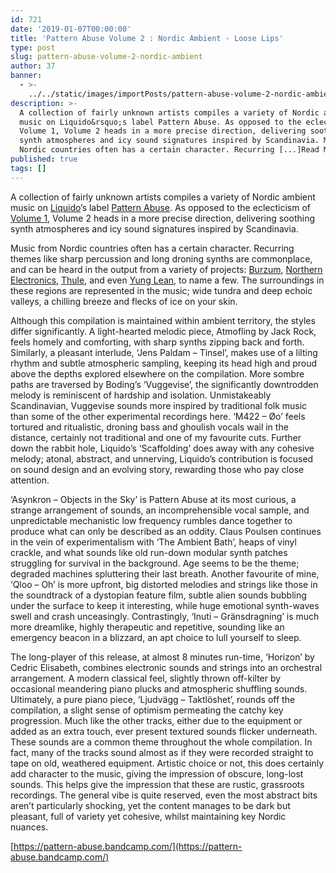 ```yaml
---
id: 721
date: '2019-01-07T00:00:00'
title: 'Pattern Abuse Volume 2 : Nordic Ambient - Loose Lips'
type: post
slug: pattern-abuse-volume-2-nordic-ambient
author: 37
banner:
  - >-
    ../../static/images/importPosts/pattern-abuse-volume-2-nordic-ambient/image721.jpeg
description: >-
  A collection of fairly unknown artists compiles a variety of Nordic ambient
  music on Liquido&rsquo;s label Pattern Abuse. As opposed to the eclecticism of
  Volume 1, Volume 2 heads in a more precise direction, delivering soothing
  synth atmospheres and icy sound signatures inspired by Scandinavia. Music from
  Nordic countries often has a certain character. Recurring [...]Read More...
published: true
tags: []
---
```

A collection of fairly unknown artists compiles a variety of Nordic ambient music on [Liquido](https://www.discogs.com/artist/3621168-Liquido-2)’s label [Pattern Abuse](https://www.discogs.com/label/634766-Pattern-Abuse). As opposed to the eclecticism of [Volume 1](https://soundcloud.com/pattern-abuse/sets/pattern-abuse-compilation-1), Volume 2 heads in a more precise direction, delivering soothing synth atmospheres and icy sound signatures inspired by Scandinavia.

Music from Nordic countries often has a certain character. Recurring themes like sharp percussion and long droning synths are commonplace, and can be heard in the output from a variety of projects: [Burzum](https://www.youtube.com/watch?v=cWKtrze79Ys), [Northern Electronics](https://www.youtube.com/watch?v=5hd6lhTZJag), [Thule](https://youtu.be/TUxGEoAWx2E), and even [Yung Lean](https://www.youtube.com/watch?v=KOFw2UPLdPk), to name a few. The surroundings in these regions are represented in the music; wide tundra and deep echoic valleys, a chilling breeze and flecks of ice on your skin.

Although this compilation is maintained within ambient territory, the styles differ significantly. A light-hearted melodic piece, Atmofling by Jack Rock, feels homely and comforting, with sharp synths zipping back and forth. Similarly, a pleasant interlude, ‘Jens Paldam – Tinsel’, makes use of a lilting rhythm and subtle atmospheric sampling, keeping its head high and proud above the depths explored elsewhere on the compilation. More sombre paths are traversed by Boding’s ‘Vuggevise’, the significantly downtrodden melody is reminiscent of hardship and isolation. Unmistakeably Scandinavian, Vuggevise sounds more inspired by traditional folk music than some of the other experimental recordings here. ‘M422 – Øo’ feels tortured and ritualistic, droning bass and ghoulish vocals wail in the distance, certainly not traditional and one of my favourite cuts. Further down the rabbit hole, Liquido’s ‘Scaffolding’ does away with any cohesive melody; atonal, abstract, and unnerving, Liquido’s contribution is focused on sound design and an evolving story, rewarding those who pay close attention. 

‘Asynkron – Objects in the Sky’ is Pattern Abuse at its most curious, a strange arrangement of sounds, an incomprehensible vocal sample, and unpredictable mechanistic low frequency rumbles dance together to produce what can only be described as an oddity. Claus Poulsen continues in the vein of experimentalism with ‘The Ambient Bath’, heaps of vinyl crackle, and what sounds like old run-down modular synth patches struggling for survival in the background. Age seems to be the theme; degraded machines spluttering their last breath. Another favourite of mine, ‘Qloo – Oh’ is more upfront, big distorted melodies and strings like those in the soundtrack of a dystopian feature film, subtle alien sounds bubbling under the surface to keep it interesting, while huge emotional synth-waves swell and crash unceasingly. Contrastingly, ‘Inuti – Gränsdragning’ is much more dreamlike, highly therapeutic and repetitive, sounding like an emergency beacon in a blizzard, an apt choice to lull yourself to sleep.

The long-player of this release, at almost 8 minutes run-time, ‘Horizon’ by Cedric Elisabeth, combines electronic sounds and strings into an orchestral arrangement. A modern classical feel, slightly thrown off-kilter by occasional meandering piano plucks and atmospheric shuffling sounds. Ultimately, a pure piano piece, ‘Ljudvägg – Taktlöshet’, rounds off the compilation, a slight sense of optimism permeating the catchy key progression. Much like the other tracks, either due to the equipment or added as an extra touch, ever present textured sounds flicker underneath. These sounds are a common theme throughout the whole compilation. In fact, many of the tracks sound almost as if they were recorded straight to tape on old, weathered equipment. Artistic choice or not, this does certainly add character to the music, giving the impression of obscure, long-lost sounds. This helps give the impression that these are rustic, grassroots recordings. The general vibe is quite reserved, even the most abstract bits aren’t particularly shocking, yet the content manages to be dark but pleasant, full of variety yet cohesive, whilst maintaining key Nordic nuances.

[https://pattern-abuse.bandcamp.com/](https://pattern-abuse.bandcamp.com/)